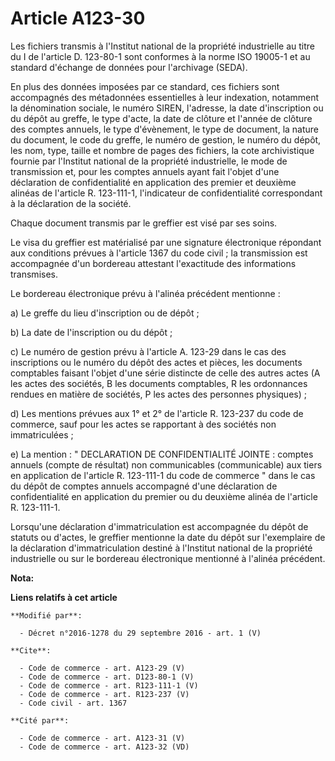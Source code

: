 # Article A123-30

Les fichiers transmis à l'Institut national de la propriété industrielle au titre du I de l'article D. 123-80-1 sont
conformes à la norme ISO 19005-1 et au standard d'échange de données pour l'archivage (SEDA). 

En plus des données imposées par ce standard, ces fichiers sont accompagnés des métadonnées essentielles à leur indexation,
notamment la dénomination sociale, le numéro SIREN, l'adresse, la date d'inscription ou du dépôt au greffe, le type d'acte,
la date de clôture et l'année de clôture des comptes annuels, le type d'évènement, le type de document, la nature du
document, le code du greffe, le numéro de gestion, le numéro du dépôt, les nom, type, taille et nombre de pages des fichiers,
la cote archivistique fournie par l'Institut national de la propriété industrielle, le mode de transmission et, pour les
comptes annuels ayant fait l'objet d'une déclaration de confidentialité en application des premier et deuxième alinéas de
l'article R. 123-111-1, l'indicateur de confidentialité correspondant à la déclaration de la société. 

Chaque document transmis par le greffier est visé par ses soins. 

Le visa du greffier est matérialisé par une signature électronique répondant aux conditions prévues à l'article 1367 du code
civil ; la transmission est accompagnée d'un bordereau attestant l'exactitude des informations transmises. 

Le bordereau électronique prévu à l'alinéa précédent mentionne : 

a) Le greffe du lieu d'inscription ou de dépôt ; 

b) La date de l'inscription ou du dépôt ; 

c) Le numéro de gestion prévu à l'article A. 123-29 dans le cas des inscriptions ou le numéro du dépôt des actes et pièces,
les documents comptables faisant l'objet d'une série distincte de celle des autres actes (A les actes des sociétés, B les
documents comptables, R les ordonnances rendues en matière de sociétés, P les actes des personnes physiques) ; 

d) Les mentions prévues aux 1° et 2° de l'article R. 123-237 du code de commerce, sauf pour les actes se rapportant à des
sociétés non immatriculées ; 

e) La mention : " DECLARATION DE CONFIDENTIALITÉ JOINTE : comptes annuels (compte de résultat) non communicables
(communicable) aux tiers en application de l'article R. 123-111-1 du code de commerce " dans le cas du dépôt de comptes
annuels accompagné d'une déclaration de confidentialité en application du premier ou du deuxième alinéa de l'article R.
123-111-1. 

Lorsqu'une déclaration d'immatriculation est accompagnée du dépôt de statuts ou d'actes, le greffier mentionne la date du
dépôt sur l'exemplaire de la déclaration d'immatriculation destiné à l'Institut national de la propriété industrielle ou sur
le bordereau électronique mentionné à l'alinéa précédent.

**Nota:**



**Liens relatifs à cet article**

	**Modifié par**:

	  - Décret n°2016-1278 du 29 septembre 2016 - art. 1 (V)

	**Cite**:

	  - Code de commerce - art. A123-29 (V)
	  - Code de commerce - art. D123-80-1 (V)
	  - Code de commerce - art. R123-111-1 (V)
	  - Code de commerce - art. R123-237 (V)
	  - Code civil - art. 1367

	**Cité par**:

	  - Code de commerce - art. A123-31 (V)
	  - Code de commerce - art. A123-32 (VD)

